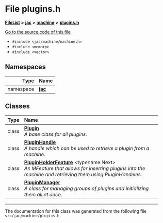 

# File plugins.h



[**FileList**](files.md) **>** [**jac**](dir_256037ad7d0c306238e2bc4f945d341d.md) **>** [**machine**](dir_10e7d6e7bc593e38e57ffe1bab5ed259.md) **>** [**plugins.h**](plugins_8h.md)

[Go to the source code of this file](plugins_8h_source.md)



* `#include <jac/machine/machine.h>`
* `#include <memory>`
* `#include <vector>`













## Namespaces

| Type | Name |
| ---: | :--- |
| namespace | [**jac**](namespacejac.md) <br> |


## Classes

| Type | Name |
| ---: | :--- |
| class | [**Plugin**](classjac_1_1Plugin.md) <br>_A base class for all plugins._  |
| class | [**PluginHandle**](classjac_1_1PluginHandle.md) <br>_A handle which can be used to retrieve a plugin from a machine._  |
| class | [**PluginHolderFeature**](classjac_1_1PluginHolderFeature.md) &lt;typename Next&gt;<br>_An MFeature that allows for inserting plugins into the machine and retrieving them using PluginHandeles._  |
| class | [**PluginManager**](classjac_1_1PluginManager.md) <br>_A class for managing groups of plugins and initializing them all at once._  |



















































------------------------------
The documentation for this class was generated from the following file `src/jac/machine/plugins.h`

